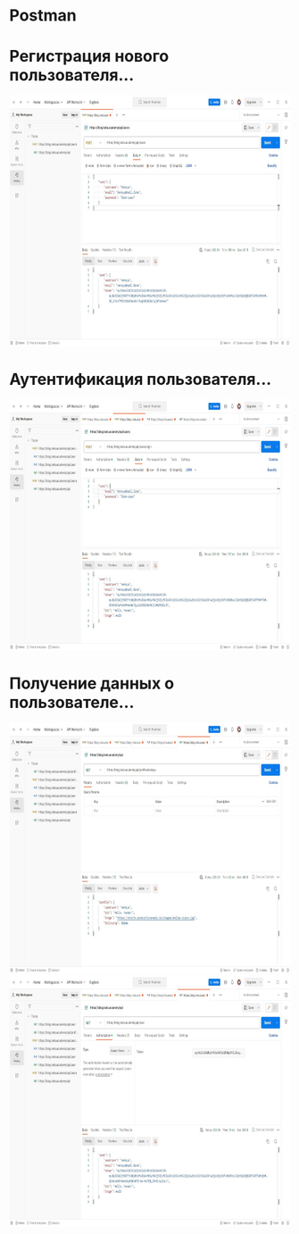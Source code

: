 # Postman

<h1>Регистрация нового пользователя...</h1>
<p align="center">
  <img src="/src/Postman01.JPG" height="450"/>
</p>

<h1>Аутентификация пользователя...</h1>
<p align="center">
  <img src="/src/Postman02.JPG" height="450"/>
</p>

<h1>Получение данных о пользователе...</h1>
<p align="center">
  <img src="/src/Postman03.JPG" height="450"/>
  <img src="/src/Postman04.JPG" height="450"/>
</p>

